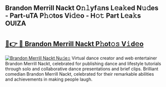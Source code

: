 ## Brandon Merrill Nackt O𝚗𝚕yf𝚊ns L𝚎a𝚔ed N𝚞𝚍es - Part-uTA P𝚑𝚘tos Vi𝚍𝚎o - H𝚘𝚝 Part L𝚎a𝚔s OUIZA

# <h2><a href="http://kf8piji.oniu.top/?m=Brandon+Merrill+Nackt">🔗👉 🔴 Brandon Merrill Nackt P𝚑ot𝚘𝚜 V𝚒d𝚎o</a></h2>

[![Brandon Merrill Nackt Nu𝚍e𝚜](https://i.imgur.com/0qMVB7G.gif)](http://kf8piji.oniu.top/?m=Brandon+Merrill+Nackt)
Virtual dance creator and web entertainer Brandon Merrill Nackt, celebrated for publishing dance and lifestyle tutorials through solo and collaborative dance presentations and brief clips. Brilliant comedian Brandon Merrill Nackt, celebrated for their remarkable abilities and achievements in making people laugh.  
